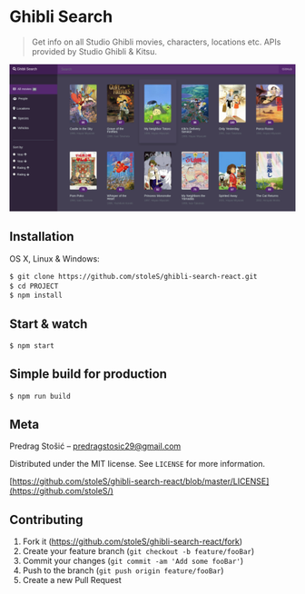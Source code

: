 # Ghibli Search

> Get info on all Studio Ghibli movies, characters, locations etc. APIs provided by Studio Ghibli & Kitsu.

![](ghibli-search.png)

## Installation

OS X, Linux & Windows:

```sh
$ git clone https://github.com/stoleS/ghibli-search-react.git
$ cd PROJECT
$ npm install
```

## Start & watch

```sh
$ npm start
```

## Simple build for production

```sh
$ npm run build
```

## Meta

Predrag Stošić – predragstosic29@gmail.com

Distributed under the MIT license. See `LICENSE` for more information.

[https://github.com/stoleS/ghibli-search-react/blob/master/LICENSE](https://github.com/stoleS/)

## Contributing

1. Fork it (<https://github.com/stoleS/ghibli-search-react/fork>)
2. Create your feature branch (`git checkout -b feature/fooBar`)
3. Commit your changes (`git commit -am 'Add some fooBar'`)
4. Push to the branch (`git push origin feature/fooBar`)
5. Create a new Pull Request
